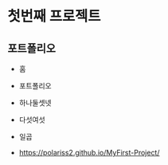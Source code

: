 # 첫번째 프로젝트

## 포트폴리오

- 홈
- 포트폴리오
- 하나둘셋넷
- 다섯여섯
- 일곱

- https://polariss2.github.io/MyFirst-Project/